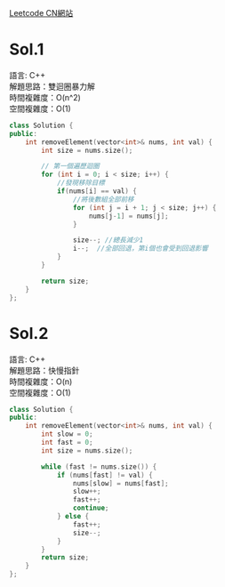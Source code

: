 [Leetcode CN網站](https://leetcode.cn/problems/remove-element/description/)

# Sol.1   

語言: C++  
解題思路：雙迴圈暴力解  
時間複雜度：O(n^2)    
空間複雜度：O(1)

```cpp
class Solution {
public:
    int removeElement(vector<int>& nums, int val) {
        int size = nums.size();

        // 第一個遍歷迴圈
        for (int i = 0; i < size; i++) {
            //發現移除目標
            if(nums[i] == val) {
                //將後數組全部前移 
                for (int j = i + 1; j < size; j++) {
                    nums[j-1] = nums[j];
                }

                size--; //總長減少1
                i--;  //全部回退，第i個也會受到回退影響
            }
        }

        return size;
    }
};
```

# Sol.2

語言: C++  
解題思路：快慢指針  
時間複雜度：O(n)  
空間複雜度：O(1)

```cpp
class Solution {
public:
    int removeElement(vector<int>& nums, int val) {
        int slow = 0;
        int fast = 0;
        int size = nums.size();

        while (fast != nums.size()) {
            if (nums[fast] != val) {
                nums[slow] = nums[fast];
                slow++;
                fast++;
                continue;
            } else {
                fast++;
                size--;
            }
        }
        return size;
    }
};
```
